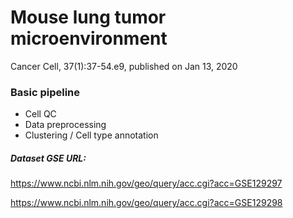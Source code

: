 # Mouse lung tumor microenvironment
Cancer Cell, 37(1):37-54.e9, published on Jan 13, 2020

### Basic pipeline

- Cell QC
- Data preprocessing
- Clustering / Cell type annotation

##### Dataset GSE URL: 

https://www.ncbi.nlm.nih.gov/geo/query/acc.cgi?acc=GSE129297

https://www.ncbi.nlm.nih.gov/geo/query/acc.cgi?acc=GSE129298

